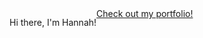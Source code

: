 <html>
    <body style="display: flex;">
        <div>
            <p>Hi there, I'm Hannah!</p>
        </div>
        <div>
            <a href="https://drakaina8.github.io/" target"_blank">Check out my portfolio!</a>
        </div>
    </body>
</html>

